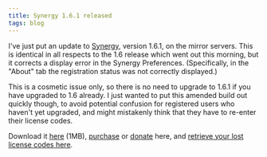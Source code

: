 ```yaml
---
title: Synergy 1.6.1 released
tags: blog
---
```


I've just put an update to [Synergy](http://wincent.dev/a/products/synergy-classic/), version 1.6.1, on the mirror servers. This is identical in all respects to the 1.6 release which went out this morning, but it corrects a display error in the Synergy Preferences. (Specifically, in the "About" tab the registration status was not correctly displayed.)

This is a cosmetic issue only, so there is no need to upgrade to 1.6.1 if you have upgraded to 1.6 already. I just wanted to put this amended build out quickly though, to avoid potential confusion for registered users who haven't yet upgraded, and might mistakenly think that they have to re-enter their license codes.

Download it [here](http://wincent.dev/download.php?item=Synergy.dmg) (1MB), [purchase](https://wincent.dev/a/products/synergy-classic/purchase/) or [donate](https://wincent.dev/a/products/synergy-classic/donate/) here, and [retrieve your lost license codes here](https://wincent.dev/a/support/registration/).
